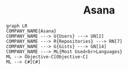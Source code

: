 <h1 align="center">Asana</h1>

```mermaid
graph LR
COMPANY_NAME{Asana}
COMPANY_NAME ---> U{Users} ---> UN[2]
COMPANY_NAME ---> R{Repositories} ---> RN[7]
COMPANY_NAME ---> G{Gists} ---> GN[14]
COMPANY_NAME ---> ML{Most Used<br>Languages}
ML --> Objective-C[Objective-C]
ML --> C#[C#]
```
